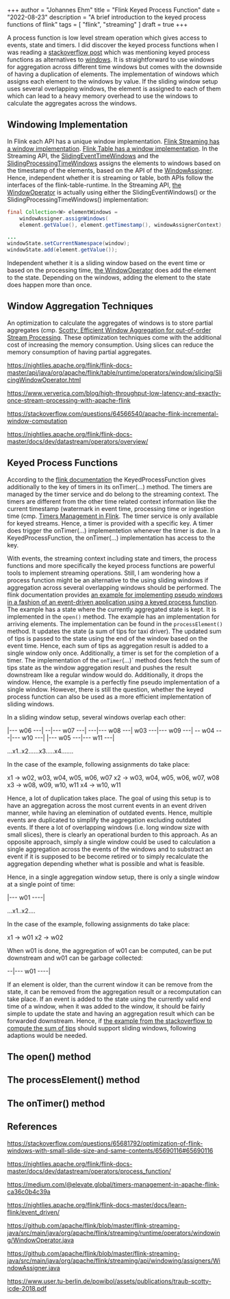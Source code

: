 +++
author = "Johannes Ehm"
title = "Flink Keyed Process Function"
date = "2022-08-23"
description = "A brief introduction to the keyed process functions of flink"
tags = [
    "flink",
		"streaming"
]
draft = true
+++

A process function is low level stream operation which gives access to events, state and timers. I did discover the keyed process functions when I was reading a [stackoverflow post](https://stackoverflow.com/questions/65681792/optimization-of-flink-windows-with-small-slide-size-and-same-contents/65690116#65690116) which was mentioning keyed process functions as alternatives to [windows](https://nightlies.apache.org/flink/flink-docs-master/docs/learn-flink/event_driven/). It is straightforward to use windows for aggregation across different time windows but comes with the downside of having a duplication of elements. The implementation of windows which assigns each element to the windows by value. If the sliding window setup uses several overlapping windows, the element is assigned to each of them which can lead to a heavy memory overhead to use the windows to calculate the aggregates across the windows.

## Windowing Implementation

In Flink each API has a unique window implementation. [Flink Streaming has a window implementation](https://github.com/apache/flink/tree/master/flink-streaming-java/src/main/java/org/apache/flink/streaming/api/windowing). [Flink Table has a window implementation](https://github.com/apache/flink/tree/master/flink-table/flink-table-runtime/src/main/java/org/apache/flink/table/runtime/operators/window). In the Streaming API, the [SlidingEventTimeWindows]() and the [SlidingProcessingTimeWindows]() assigns the elements to windows based on the timestamp of the elements, based on the API of the [WindowAssigner](https://github.com/apache/flink/blob/master/flink-table/flink-table-runtime/src/main/java/org/apache/flink/table/runtime/operators/window/assigners/WindowAssigner.java). Hence, independent whether it is streaming or table, both APIs follow the interfaces of the flink-table-runtime. In the Streaming API, [the WindowOperator]() is actually using either the SlidingEventWindows() or the SlidingProcessingTimeWindows() implementation:

```java
final Collection<W> elementWindows =
	windowAssigner.assignWindows(
  	element.getValue(), element.getTimestamp(), windowAssignerContext);

...
windowState.setCurrentNamespace(window);
windowState.add(element.getValue());
```

Independent whether it is a sliding window based on the event time or based on the processing time, [the WindowOperator]() does add the element to the state. Depending on the windows, adding the element to the state does happen more than once.

## Window Aggregation Techniques

An optimization to calculate the aggregates of windows is to store partial aggregates (cmp. [Scotty: Efficient Window Aggregation for out-of-order Stream Processing](). These optimization techniques come with the additional cost of increasing the memory consumption. Using slices can reduce the memory consumption of having partial aggregates.

https://nightlies.apache.org/flink/flink-docs-master/api/java/org/apache/flink/table/runtime/operators/window/slicing/SlicingWindowOperator.html

https://www.ververica.com/blog/high-throughput-low-latency-and-exactly-once-stream-processing-with-apache-flink

https://stackoverflow.com/questions/64566540/apache-flink-incremental-window-computation

https://nightlies.apache.org/flink/flink-docs-master/docs/dev/datastream/operators/overview/

## Keyed Process Functions

According to the [flink documentation](https://nightlies.apache.org/flink/flink-docs-master/docs/dev/datastream/operators/process_function/) the KeyedProcessFunction gives additionally to the key of timers in its onTimer(...) method. The timers are managed by the timer service and do belong to the streaming context. The timers are different from the other time related context information like the current timestamp (watermark in event time, processing time or ingestion time (cmp. [Timers Management in Flink](https://medium.com/@elevate.global/timers-management-in-apache-flink-ca36c0b4c39a). The timer service is only available for keyed streams. Hence, a timer is provided with a specific key. A timer does trigger the onTimer(...) implementetion whenever the timer is due. In a KeyedProcessFunction, the onTimer(...) implementation has access to the key.

With events, the streaming context including state and timers, the process functions and more specifically the keyed process functions are powerful tools to implement streaming operations. Still, I am wondering how a process function might be an alternative to the using sliding windows if aggregation across several overlapping windows should be performed. The flink documentation provides [an example for implementing pseudo windows in a fashion of an event-driven application using a keyed process function](https://nightlies.apache.org/flink/flink-docs-master/docs/learn-flink/event_driven/). The example has a state where the currently aggregated state is kept. It is implemented in the `open()` method. The example has an implementation for arriving elements. The implementation can be found in the `processElement()` method. It updates the state (a sum of tips for taxi driver). The updated sum of tips is passed to the state using the end of the window based on the event time. Hence, each sum of tips as aggregation result is added to a single window only once. Additionally, a timer is set for the completion of a timer. The implementation of the `onTimer`(...)` method does fetch the sum of tips state as the window aggregation result and pushes the result downstream like a regular window would do. Additionally, it drops the window. Hence, the example is a perfectly fine pseudo implementation of a single window. However, there is still the question, whether the keyed process function can also be used as a more efficient implementation of sliding windows. 

In a sliding window setup, several windows overlap each other:

|--- w06 ---|
--|--- w07 ---|
 ---|--- w08 ---|
 w03 ---|--- w09 ---|
-- w04 ---|--- w10 ---|
|--- w05 ---|--- w11 ---|

...x1..x2......x3.....x4.......

In the case of the example, following assignments do take place:

x1 -> w02, w03, w04, w05, w06, w07
x2 -> w03, w04, w05, w06, w07, w08
x3 -> w08, w09, w10, w11
x4 -> w10, w11

Hence, a lot of duplication takes place. The goal of using this setup is to have an aggregation across the most current events in an event driven manner, while having an elemination of outdated events. Hence, multiple events are duplicated to simplify the aggregation excluding outdated events. If there a lot of overlapping windows (i.e. long window size with small slices), there is clearly an operational burden to this approach. As an opposite approach, simply a single window could be used to calculation a single aggregation across the events of the windows and to substract an event if it is supposed to be become retired or to simply recalculate the aggregation depending whether what is possible and what is feasible.

Hence, in a single aggregation window setup, there is only a single window at a single point of time:

|--- w01 ----|

...x1..x2....

In the case of the example, following assignments do take place:

x1 -> w01
x2 -> w02

When w01 is done, the aggregation of w01 can be computed, can be put downstream and w01 can be garbage collected:

--|--- w01 ----|

If an element is older, than the current window it can be remove from the state, it can be removed from the aggregation result or a recomputation can take place. If an event is added to the state using the currently valid end time of a window, when it was added to the window, it should be fairly simple to update the state and having an aggregation result which can be forwarded downstream. Hence, if [the example from the stackoverflow to compute the sum of tips](https://nightlies.apache.org/flink/flink-docs-master/docs/learn-flink/event_driven/) should support sliding windows, following adaptions would be needed.

## The open() method



## The processElement() method

## The onTimer() method

## References

https://stackoverflow.com/questions/65681792/optimization-of-flink-windows-with-small-slide-size-and-same-contents/65690116#65690116

https://nightlies.apache.org/flink/flink-docs-master/docs/dev/datastream/operators/process_function/

https://medium.com/@elevate.global/timers-management-in-apache-flink-ca36c0b4c39a

https://nightlies.apache.org/flink/flink-docs-master/docs/learn-flink/event_driven/

https://github.com/apache/flink/blob/master/flink-streaming-java/src/main/java/org/apache/flink/streaming/runtime/operators/windowing/WindowOperator.java

https://github.com/apache/flink/blob/master/flink-streaming-java/src/main/java/org/apache/flink/streaming/api/windowing/assigners/WindowAssigner.java

https://www.user.tu-berlin.de/powibol/assets/publications/traub-scotty-icde-2018.pdf
